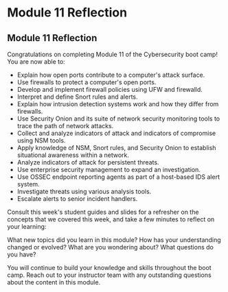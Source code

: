 # Module 11 Reflection

## Module 11 Reflection

Congratulations on completing Module 11 of the Cybersecurity boot camp! You are now able to:

- Explain how open ports contribute to a computer's attack surface.
- Use firewalls to protect a computer's open ports.
- Develop and implement firewall policies using UFW and firewalld.
- Interpret and define Snort rules and alerts.
- Explain how intrusion detection systems work and how they differ from firewalls. 
- Use Security Onion and its suite of network security monitoring tools to trace the path of network attacks.
- Collect and analyze indicators of attack and indicators of compromise using NSM tools.
- Apply knowledge of NSM, Snort rules, and Security Onion to establish situational awareness within a network.
- Analyze indicators of attack for persistent threats.
- Use enterprise security management to expand an investigation.
- Use OSSEC endpoint reporting agents as part of a host-based IDS alert system.
- Investigate threats using various analysis tools.
- Escalate alerts to senior incident handlers.

Consult this week's student guides and slides for a refresher on the concepts that we covered this week, and take a few minutes to reflect on your learning:

What new topics did you learn in this module? How has your understanding changed or evolved? What are you wondering about? What questions do you have?

You will continue to build your knowledge and skills throughout the boot camp. Reach out to your instructor team with any outstanding questions about the content in this module.
